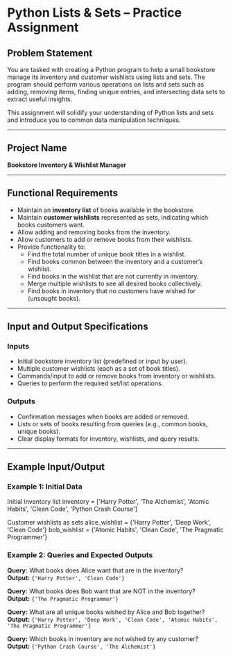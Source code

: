 # Python Lists & Sets – Practice Assignment

## Problem Statement

You are tasked with creating a Python program to help a small bookstore manage its inventory and customer wishlists using lists and sets. The program should perform various operations on lists and sets such as adding, removing items, finding unique entries, and intersecting data sets to extract useful insights.

This assignment will solidify your understanding of Python lists and sets and introduce you to common data manipulation techniques.

---

## Project Name

**Bookstore Inventory & Wishlist Manager**

---

## Functional Requirements

- Maintain an **inventory list** of books available in the bookstore.
- Maintain **customer wishlists** represented as sets, indicating which books customers want.
- Allow adding and removing books from the inventory.
- Allow customers to add or remove books from their wishlists.
- Provide functionality to:
  - Find the total number of unique book titles in a wishlist.
  - Find books common between the inventory and a customer’s wishlist.
  - Find books in the wishlist that are not currently in inventory.
  - Merge multiple wishlists to see all desired books collectively.
  - Find books in inventory that no customers have wished for (unsought books).

---

## Input and Output Specifications

### Inputs

- Initial bookstore inventory list (predefined or input by user).
- Multiple customer wishlists (each as a set of book titles).
- Commands/input to add or remove books from inventory or wishlists.
- Queries to perform the required set/list operations.

### Outputs

- Confirmation messages when books are added or removed.
- Lists or sets of books resulting from queries (e.g., common books, unique books).
- Clear display formats for inventory, wishlists, and query results.

---

## Example Input/Output

### Example 1: Initial Data

Initial inventory list
inventory = ['Harry Potter', 'The Alchemist', 'Atomic Habits', 'Clean Code', 'Python Crash Course']

Customer wishlists as sets
alice_wishlist = {'Harry Potter', 'Deep Work', 'Clean Code'}
bob_wishlist = {'Atomic Habits', 'Clean Code', 'The Pragmatic Programmer'}

### Example 2: Queries and Expected Outputs

**Query:** What books does Alice want that are in the inventory?  
**Output:** `{'Harry Potter', 'Clean Code'}`

**Query:** What books does Bob want that are NOT in the inventory?  
**Output:** `{'The Pragmatic Programmer'}`

**Query:** What are all unique books wished by Alice and Bob together?  
**Output:** `{'Harry Potter', 'Deep Work', 'Clean Code', 'Atomic Habits', 'The Pragmatic Programmer'}`

**Query:** Which books in inventory are not wished by any customer?  
**Output:** `{'Python Crash Course', 'The Alchemist'}`

